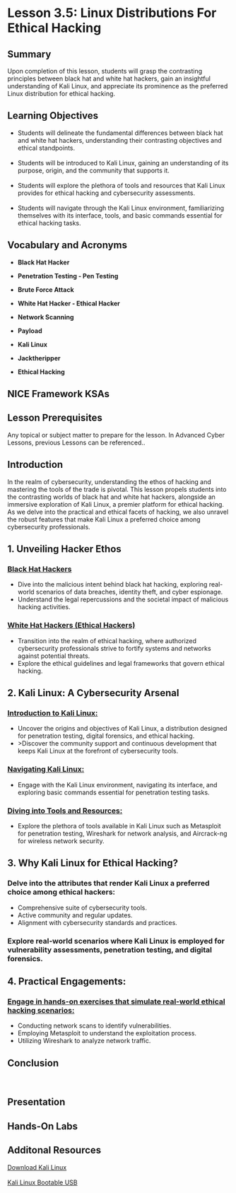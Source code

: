 <h1> Lesson 3.5: Linux Distributions For Ethical Hacking</h1>
<h2> Summary</h2>

<p1>Upon completion of this lesson, students will grasp the contrasting principles between black hat and white hat hackers, gain an insightful understanding of Kali Linux, and appreciate its prominence as the preferred Linux distribution for ethical hacking.</p1>
<br>

<h2>Learning Objectives</h2>
<ul>
<li>Students will delineate the fundamental differences between black hat and white hat hackers, understanding their contrasting objectives and ethical standpoints.</li>
  <br>
<li>Students will be introduced to Kali Linux, gaining an understanding of its purpose, origin, and the community that supports it.</li><br>
  
<li>Students will explore the plethora of tools and resources that Kali Linux provides for ethical hacking and cybersecurity assessments.</li><br>

<li>Students will navigate through the Kali Linux environment, familiarizing themselves with its interface, tools, and basic commands essential for ethical hacking tasks.</li>
</ul>

<h2>Vocabulary and Acronyms</h2>

<ul>
<li>

  **Black Hat Hacker**</li>
  
<li>

**Penetration Testing - Pen Testing**</li>
  
<li>
  
**Brute Force Attack**</li>
  
<li>
  
**White Hat Hacker - Ethical Hacker**</li>
  
<li>
  
  **Network Scanning**</li>
  
<li>
  
 **Payload**</li>
  
<li>
  
  **Kali Linux**</li>
  
<li>
  
  **Jacktheripper**</li>
  
<li>
  
  **Ethical Hacking**</li>


</ul>

<h2>NICE Framework KSAs</h2>

<!--
<ul>
<li>K0001: Knowledge of computer networking concepts, protocols, and network security methodologies.</li>
<br>
<li>K0004: Knowledge of cybersecurity principles.</li>
<br>
<li>K0007: Knowledge of authentication, authorization, and access control methods.</li>
<br>
<li>K0019: Knowledge of cryptography and cryptographic key management concepts.</li>
<br>
<li>K0036: Knowledge of human-computer interaction principles.</li>
<br>
<li>K0044: Knowledge of cybersecurity principles and organizational requirements.</li> </ul>
-->

<h2>Lesson Prerequisites</h2>
<p1> Any topical or subject matter to prepare for the lesson. In Advanced Cyber Lessons, previous Lessons can be referenced..

 </p1>
<br>

<h2>Introduction</h2>

<p1>In the realm of cybersecurity, understanding the ethos of hacking and mastering the tools of the trade is pivotal. This lesson propels students into the contrasting worlds of black hat and white hat hackers, alongside an immersive exploration of Kali Linux, a premier platform for ethical hacking. As we delve into the practical and ethical facets of hacking, we also unravel the robust features that make Kali Linux a preferred choice among cybersecurity professionals. <br>


<h2>1. Unveiling Hacker Ethos</h2>
<h3><ins>Black Hat Hackers</ins></h3>
<ul>
<li>Dive into the malicious intent behind black hat hacking, exploring real-world scenarios of data breaches, identity theft, and cyber espionage.</li>
<li>Understand the legal repercussions and the societal impact of malicious hacking activities.</li>
</ul>
<h3><ins>White Hat Hackers (Ethical Hackers)</ins></h3>
<ul>
<li>Transition into the realm of ethical hacking, where authorized cybersecurity professionals strive to fortify systems and networks against potential threats.</li>
<li>Explore the ethical guidelines and legal frameworks that govern ethical hacking.</li>
</ul>


<h2>2. Kali Linux: A Cybersecurity Arsenal</h2>
<h3><ins>Introduction to Kali Linux:</ins></h3>
<ul>
<li>Uncover the origins and objectives of Kali Linux, a distribution designed for penetration testing, digital forensics, and ethical hacking.</li>
<li>>Discover the community support and continuous development that keeps Kali Linux at the forefront of cybersecurity tools.</li>
</ul>

<h3><ins>Navigating Kali Linux:</ins></h3>
<ul>
<li>Engage with the Kali Linux environment, navigating its interface, and exploring basic commands essential for penetration testing tasks.</li>
</ul>

<h3><ins>Diving into Tools and Resources:</ins></h3>
<ul>
<li>Explore the plethora of tools available in Kali Linux such as Metasploit for penetration testing, Wireshark for network analysis, and Aircrack-ng for wireless network security.</li>
</ul>


<h2>3. Why Kali Linux for Ethical Hacking?</h2>
<h3>Delve into the attributes that render Kali Linux a preferred choice among ethical hackers:</h3>
<ul>
<li>Comprehensive suite of cybersecurity tools.</li>
  <li>Active community and regular updates.</li>
  <li>Alignment with cybersecurity standards and practices.</li>
</ul>

<h3>Explore real-world scenarios where Kali Linux is employed for vulnerability assessments, penetration testing, and digital forensics.</h3>


<h2>4. Practical Engagements:</h2>
<h3><ins>Engage in hands-on exercises that simulate real-world ethical hacking scenarios:</ins></h3>
<ul>
<li>Conducting network scans to identify vulnerabilities.</li>
<li>Employing Metasploit to understand the exploitation process.</li>
<li>Utilizing Wireshark to analyze network traffic.</li>
</ul>




<h2>Conclusion</h2>
<p1>
</p1>
<br>
 


<h2> Presentation</h2>


<h2> Hands-On Labs</h2>


 <h2>Additonal Resources</h2>
 <a href="https://www.kali.org/docs/introduction/download-official-kali-linux-images/"> Download Kali Linux </a> <br>
 <br>
 <a href="https://rufus.ie/en/"> Kali Linux Bootable USB </a>
 
 
